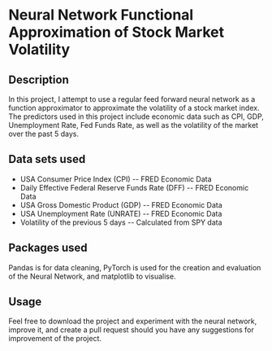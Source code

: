 # Neural Network Functional Approximation of Stock Market Volatility

## Description
In this project, I attempt to use a regular feed forward neural network as a function approximator to approximate the volatility of a stock market index. The predictors used in this project include economic data such as CPI, GDP, Unemployment Rate, Fed Funds Rate, as well as the volatility of the market over the past 5 days.

## Data sets used
* USA Consumer Price Index (CPI) -- FRED Economic Data
* Daily Effective Federal Reserve Funds Rate (DFF) -- FRED Economic Data
* USA Gross Domestic Product (GDP) -- FRED Economic Data
* USA Unemployment Rate (UNRATE) -- FRED Economic Data
* Volatility of the previous 5 days -- Calculated from SPY data

## Packages used
Pandas is for data cleaning, PyTorch is used for the creation and evaluation of the Neural Network, and matplotlib to visualise.

## Usage
Feel free to download the project and experiment with the neural network, improve it, and create a pull request should you have any suggestions for improvement of the project.
